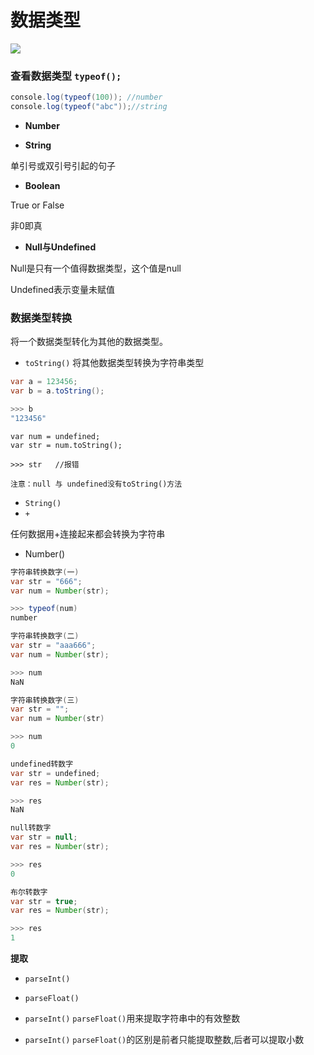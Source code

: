# 数据类型
![](https://upload-images.jianshu.io/upload_images/11006938-583c64b7a1cca284.png?imageMogr2/auto-orient/strip%7CimageView2/2/w/1240)

### **查看数据类型** **`typeof();`**
```java
console.log(typeof(100)); //number
console.log(typeof("abc"));//string
```


- **Number**


- **String**

单引号或双引号引起的句子

- **Boolean**

True or False

非0即真

- **Null与Undefined**

Null是只有一个值得数据类型，这个值是null

Undefined表示变量未赋值

### 数据类型转换

将一个数据类型转化为其他的数据类型。

- `toString()` 将其他数据类型转换为字符串类型
```java
var a = 123456;
var b = a.toString();

>>> b
"123456"
```
```
var num = undefined;
var str = num.toString();

>>> str   //报错

注意：null 与 undefined没有toString()方法
```

- `String()`
- `+`

任何数据用+连接起来都会转换为字符串

- Number()
```java
字符串转换数字(一)
var str = "666";
var num = Number(str);

>>> typeof(num)
number

字符串转换数字(二)
var str = "aaa666";
var num = Number(str);

>>> num
NaN

字符串转换数字(三)
var str = "";
var num = Number(str)

>>> num
0

undefined转数字
var str = undefined;
var res = Number(str);

>>> res
NaN

null转数字
var str = null;
var res = Number(str);

>>> res
0

布尔转数字
var str = true;
var res = Number(str);

>>> res
1
```

**提取**

- `parseInt()`

- `parseFloat()`

- `parseInt()` `parseFloat()`用来提取字符串中的有效整数

- `parseInt()` `parseFloat()`的区别是前者只能提取整数,后者可以提取小数